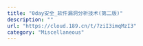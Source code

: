 ```yaml
---
title: "0day安全_软件漏洞分析技术(第二版)"
description: ""
url: "https://cloud.189.cn/t/7ziI3imqMzI3"
category: "Miscellaneous"
---
```

